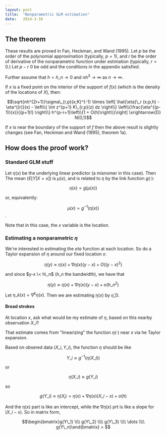 ```yaml
---
layout: post
title:  "Nonparametric GLM estimation"
date:   2014-3-16
---
```


## The theorem

These results are proved in Fan, Heckman, and Wand (1995). Let $p$ be the order of the polynomial approximation (typically, $p=1$), and $r$ be the order of derivative of the nonparametric function under estimation (typically, $r=0$.) Let $p - r \> 0$ be odd and the conditions in the appendix satisfied.

Further assume that $h=h\_n \rightarrow 0$ and $nh^3 \rightarrow \infty$ as $n \rightarrow \infty$.

If $x$ is a fixed point on the interior of the support of $f(x)$ (which is the density of the locations of $X$), then:

$$\sqrt{nh^{2r+1}}\sigma\_{r,p}(x;K)^{-1} \times \left[ \hat{\eta}\_r (x;p,h) - \eta^{(r)}(x) - \left\\{ \int z^{p+1} K\_{r,p}(z) dz \right\\} \left\\{\frac{\eta^{(p-1)}(x)}{(p+1)!} \right\\} h^{p-r+1}\left\\{1 + O(h)\right\\}\right] \xrightarrow{D} N(0,1)$$

If $x$ is near the boundary of the support of $f$ then the above result is slightly changes (see Fan, Heckman and Wand (1995), theorem 1a).

## How does the proof work?

### Standard GLM stuff

Let $\eta(x)$ be the underlying linear predictor (a misnomer in this case). Then The mean ($E\left[Y|X=x\right]$) is $\mu(x)$, and is related to $\eta$ by the link function $g(\cdot)$:

$$\eta(x) = g(\mu(x))$$

or, equivalently:

$$\mu(x) = g^{-1}(\eta(x))$$.

Note that in this case, the $x$ variable is the location.

### Estimating a nonparametric $\eta$
We're interested in estimating the $eta$ function at each location. So do a Taylor expansion of $\eta$ around our fixed location $x$:

$$\eta(y) \approx \eta(x) + \nabla \eta(x)(y-x) + O((y-x)^2)$$

and since $y-x \< h\_n$ ($h\_n$ the bandwidth), we have that 

$$\eta(y) \approx \eta(x) + \nabla \eta(x)(y-x) + o(h\_n^2)$$

Let $\eta\_k(x) = \nabla^k \eta(x)$. Then we are estimating $\eta(x)$ by $\hat{\eta}\_0$.


#### Broad strokes

At location $x$, ask what would be my estimate of $\eta$, based on this nearby observation $X\_i$? 

That estimate comes from "linearizing" the function $\eta(\cdot)$ near $x$ via he Taylor expansion.

Based on obsered data $(X\_i, Y\_i)$, the function $\eta$ should be like

$$Y\_i \approx g^{-1}(\eta(X\_i))$$

or

$$\eta(X\_i) \approx g(Y\_i)$$

so

$$g(Y\_i) \approx \eta(X_i) = \eta(x) + \nabla \eta(x)(X\_i-x) + o(h)$$

And the $\eta(x)$ part is like an intercept, while the $\nabla \eta(x)$ prt is like a slope for $(X\_i - x)$. So in matrix form,

$$\begin{bmatrix}g(Y\_1) \\\\ g(Y\_2) \\\\ g(Y\_3) \\\\ \dots \\\\ g(Y\_n)\end{bmatrix} = $$


